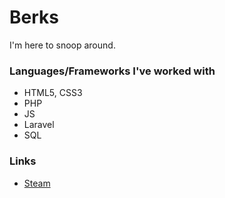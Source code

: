 # Berks
I'm here to snoop around.

### Languages/Frameworks I've worked with
* HTML5, CSS3
* PHP
* JS
* Laravel
* SQL

### Links
* [Steam](http://steamcommunity.com/profiles/76561198064320908)
